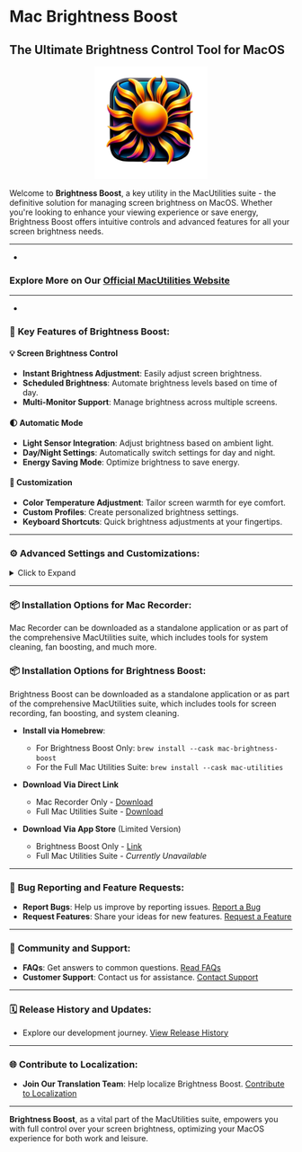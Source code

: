 # Mac Brightness Boost
## The Ultimate Brightness Control Tool for MacOS

<div align="center">
    <img src="assets/MacBrightnessBoostIcon.png" alt="Brightness Boost Logo" width="200" height="200"/>
</div>

Welcome to **Brightness Boost**, a key utility in the MacUtilities suite - the definitive solution for managing screen brightness on MacOS. Whether you're looking to enhance your viewing experience or save energy, Brightness Boost offers intuitive controls and advanced features for all your screen brightness needs.


- - - - - - - - - - - - - - - - - - - - - - - - - - - - - - - - - - - - - - - - - - - - - - - -
-

### **Explore More on Our [Official MacUtilities Website](https://macutilities.org)**


- - - - - - - - - - - - - - - - - - - - - - - - - - - - - - - - - - - - - - - - - - - - - - - -
-

### 🌟 **Key Features of Brightness Boost:**

#### 💡 **Screen Brightness Control**
- **Instant Brightness Adjustment**: Easily adjust screen brightness.
- **Scheduled Brightness**: Automate brightness levels based on time of day.
- **Multi-Monitor Support**: Manage brightness across multiple screens.

#### 🌓 **Automatic Mode**
- **Light Sensor Integration**: Adjust brightness based on ambient light.
- **Day/Night Settings**: Automatically switch settings for day and night.
- **Energy Saving Mode**: Optimize brightness to save energy.

#### 🎨 **Customization**
- **Color Temperature Adjustment**: Tailor screen warmth for eye comfort.
- **Custom Profiles**: Create personalized brightness settings.
- **Keyboard Shortcuts**: Quick brightness adjustments at your fingertips.

---

### ⚙️ **Advanced Settings and Customizations:**

<details>
<summary>Click to Expand</summary>

1. **Screen Calibration**: Fine-tune your display for optimal viewing.
2. **Gamma Correction**: Adjust gamma settings for better contrast.
3. **Flicker-Free Settings**: Reduce screen flickering.
4. **Blue Light Filter**: Protect your eyes from harmful blue light.
5. **Brightness Sync**: Synchronize settings across devices.
6. **Hotkey Customization**: Set up custom shortcuts for easy control.
7. **Startup Behavior**: Configure Brightness Boost to launch at startup.
8. **Multi-Language Support**: Use Brightness Boost in various languages.
9. **OLED Screen Support**: Specialized settings for OLED displays.
10. **Remote Control**: Adjust brightness from your phone or tablet.
11. **HDR Enhancements**: Enhance High Dynamic Range settings.
12. **Contextual Profiles**: Change settings based on running applications.
13. **Battery Saver Mode**: Optimize brightness for battery longevity.
14. **Automatic Updates**: Stay up-to-date with the latest features.
15. **Usage Statistics**: Monitor your brightness adjustment patterns.
16. **Accessibility Features**: Enhanced support for visual impairments.
17. **Widget Support**: Quick access widgets for your desktop.
18. **Screen Saver Integration**: Adjust brightness when screen saver activates.
19. **Contrast Adjustment**: Fine-tune screen contrast levels.
20. **User Feedback Integration**: Share your experience and suggestions.

</details>

---

### 📦 **Installation Options for Mac Recorder:**

Mac Recorder can be downloaded as a standalone application or as part of the comprehensive MacUtilities suite, which includes tools for system cleaning, fan boosting, and much more.

### 📦 **Installation Options for Brightness Boost:**

Brightness Boost can be downloaded as a standalone application or as part of the comprehensive MacUtilities suite, which includes tools for screen recording, fan boosting, and system cleaning.

- **Install via Homebrew**:
    - For Brightness Boost Only: `brew install --cask mac-brightness-boost`
    - For the Full Mac Utilities Suite: `brew install --cask mac-utilities`


- **Download Via Direct Link**
  - Mac Recorder Only - [Download](https://github.com/TheOneStudioLLC/Mac-Brightness-Boost/releases/download/1.0/mac-brightness-boost.dmg)
  - Full Mac Utilities Suite - [Download](https://github.com/TheOneStudioLLC/Mac-Utilities/releases/download/1.0/mac-utilities.dmg)


- **Download Via App Store** (Limited Version)
  - Brightness Boost Only - [Link](#download-link)
  - Full Mac Utilities Suite - _Currently Unavailable_

---

### 🐞 **Bug Reporting and Feature Requests:**

- **Report Bugs**: Help us improve by reporting issues. [Report a Bug](https://macutilities.org/report-bugs)
- **Request Features**: Share your ideas for new features. [Request a Feature](https://macutilities.org/request-feature)

---

### 💬 **Community and Support:**

- **FAQs**: Get answers to common questions. [Read FAQs](https://macutilities.org/faq)
- **Customer Support**: Contact us for assistance. [Contact Support](https://macutilities.org/support)

---

### 🗓️ **Release History and Updates:**

- Explore our development journey. [View Release History](https://github.com/TheOneStudioLLC/Mac-Brightness-Boost/releases)

---


### 🌐 **Contribute to Localization:**

- **Join Our Translation Team**: Help localize Brightness Boost. [Contribute to Localization](#localization-contribution-link)

---

**Brightness Boost**, as a vital part of the MacUtilities suite, empowers you with full control over your screen brightness, optimizing your MacOS experience for both work and leisure.
